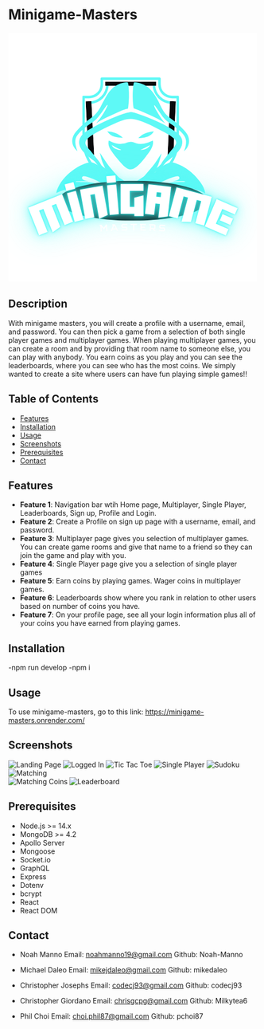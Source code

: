 # Minigame-Masters

![Project Logo](client/public/logo.png) 

## Description

With minigame masters, you will create a profile with a username, email, and password. You can then pick a game from a selection of both single player games and multiplayer games. When playing multiplayer games, you can create a room and by providing that room name to someone else, you can play with anybody. You earn coins as you play and you can see the leaderboards, where you can see who has the most coins. We simply wanted to create a site where users can have fun playing simple games!!

## Table of Contents

- [Features](#Features)
- [Installation](#Installation)
- [Usage](#Usage)
- [Screenshots](#Screenshots)
- [Prerequisites](#Prerequisites)
- [Contact](#contact)

## Features

- **Feature 1**: Navigation bar wtih Home page, Multiplayer, Single Player, Leaderboards, Sign up, Profile and Login.
- **Feature 2**: Create a Profile on sign up page with a username, email, and password.
- **Feature 3**: Multiplayer page gives you selection of multiplayer games. You can create game rooms and give that name to a friend so they can join the game and play with you.
- **Feature 4**: Single Player page give you a selection of single player games
- **Feature 5**: Earn coins by playing games. Wager coins in multiplayer games.
- **Feature 6**: Leaderboards show where you rank in relation to other users based on number of coins you have.
- **Feature 7**: On your profile page, see all your login information plus all of your coins you have earned from playing games.


## Installation
-npm run develop
-npm i

## Usage
To use minigame-masters, go to this link: https://minigame-masters.onrender.com/

## Screenshots
![Landing Page](client/public/MinigameLandingPage.png)
![Logged In](client/public/MinigameLoggedIn.png) 
![Tic Tac Toe](client/public/MinigameTiclandingscreen.png) 
![Single Player](client/public/MinigameSingleGames.png) 
![Sudoku](client/public/MinigameSudoku.png) 
![Matching](client/public/MatchingMinigame.png)  
![Matching Coins](client/public/MatchingCoins.png)
![Leaderboard](client/public/MinigameLeaderboard.png) 



## Prerequisites

- Node.js >= 14.x
- MongoDB >= 4.2
- Apollo Server
- Mongoose
- Socket.io
- GraphQL
- Express
- Dotenv
- bcrypt
- React
- React DOM

## Contact

- Noah Manno
  Email: noahmanno19@gmail.com
  Github: Noah-Manno

- Michael Daleo
  Email: mikejdaleo@gmail.com
  Github: mikedaleo

- Christopher Josephs
  Email: codecj93@gmail.com
  Github: codecj93

- Christopher Giordano
  Email: chrisgcpg@gmail.com
  Github: Milkytea6

- Phil Choi
  Email: choi.phil87@gmail.com
  Github: pchoi87

